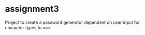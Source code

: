 # assignment3
Project to create a password generator dependent on user input for character types to use.
